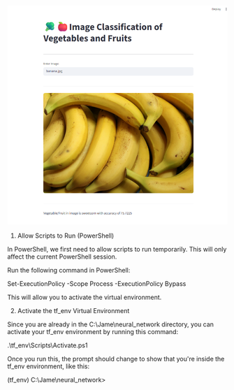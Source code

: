 ![alt text](image.png)



1. Allow Scripts to Run (PowerShell)

In PowerShell, we first need to allow scripts to run temporarily. This will only affect the current PowerShell session.

Run the following command in PowerShell:

Set-ExecutionPolicy -Scope Process -ExecutionPolicy Bypass


This will allow you to activate the virtual environment.

2. Activate the tf_env Virtual Environment

Since you are already in the C:\Jame\neural_network directory, you can activate your tf_env environment by running this command:

.\tf_env\Scripts\Activate.ps1


Once you run this, the prompt should change to show that you're inside the tf_env environment, like this:

(tf_env) C:\Jame\neural_network>
